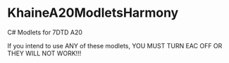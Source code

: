 # KhaineA20ModletsHarmony
C# Modlets for 7DTD A20

If you intend to use ANY of these modlets, YOU MUST TURN EAC OFF OR THEY WILL NOT WORK!!!
